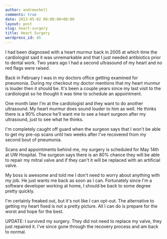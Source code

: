 ```yaml
---
author: andrewshell
comments: true
date: 2013-05-02 00:00:00+00:00
layout: post
slug: heart-surgery
title: Heart Surgery
wordpress_id: 45
---
```


I had been diagnosed with a heart murmur back in 2005 at which time the
cardiologist said it was unremarkable and that I just needed antibiotics prior
to dental work.  Two years ago I had a second ultrasound of my heart and no red
flags were raised.

Back in February I was in my doctors office getting examined for pneumonia.
During my checkout my doctor mentions that my heart murmur is louder then it
should be.  It's been a couple years since my last visit to the cardiologist so
he thought it was time to schedule an appointment.

One month later I'm at the cardiologist and they want to do another ultrasound.
My heart murmur does sound louder to him as well.  He thinks there is a 90%
chance he'll want me to see a heart surgeon after my ultrasound, just to see
what he thinks.

I'm completely caught off guard when the surgeon says that I won't be able to
get my pre-op scans until two weeks after I've recovered from my second bout of
pneumonia.

Scans and appointments behind me, my surgery is scheduled for May 14th at UW
Hospital.  The surgeon says there is an 80% chance they will be able to repair
my mitral valve and if they can't it will be replaced with an artificial valve.

My boss is awesome and told me I don't need to worry about anything with my job.
 He just wants me back as soon as I can.  Fortunately since I'm a software
developer working at home, I should be back to some degree pretty quickly.

I'm certainly freaked out, but it's not like I can opt-out.  The alternative to
getting my heart fixed is not a pretty picture.  All I can do is prepare for the
worst and hope for the best.

UPDATE: I survived my surgery.  They did not need to replace my valve, they just
repaired it.  I've since gone through the recovery process and am back to
normal.
